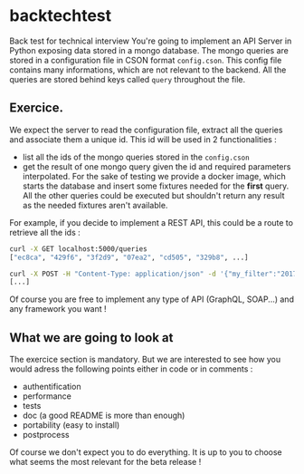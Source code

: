 # backtechtest
Back test for technical interview
You're going to implement an API Server in Python exposing data stored in a mongo database. The mongo queries are stored in a configuration file in CSON format `config.cson`. This config file contains many informations, which are not relevant to the backend. All the queries are stored behind keys called `query` throughout the file.

## Exercice.
We expect the server to read the configuration file, extract all the queries and associate them a unique id.
This id will be used in 2 functionalities :
  * list all the ids of the mongo queries stored in the `config.cson`
  * get the result of one mongo query given the id and required parameters interpolated.
For the sake of testing we provide a docker image, which starts the database and insert some fixtures needed for the **first** query. All the other queries could be executed but shouldn't return any result as the needed fixtures aren't available.

For example, if you decide to implement a REST API, this could be a route to retrieve all the ids :
```bash
curl -X GET localhost:5000/queries
["ec8ca", "429f6", "3f2d9", "07ea2", "cd505", "329b8", ...]

curl -X POST -H "Content-Type: application/json" -d '{"my_filter":"2017"}' localhost:5000/query/ec8ca?k
[...]
```

Of course you are free to implement any type of API (GraphQL, SOAP...) and any framework you want !

## What we are going to look at
The exercice section is mandatory. But we are interested to see how you would adress the following points either in code
or in comments :
  * authentification
  * performance
  * tests
  * doc (a good README is more than enough)
  * portability (easy to install)
  * postprocess

Of course we don't expect you to do everything. It is up to you to choose what seems the most relevant for the beta release !
